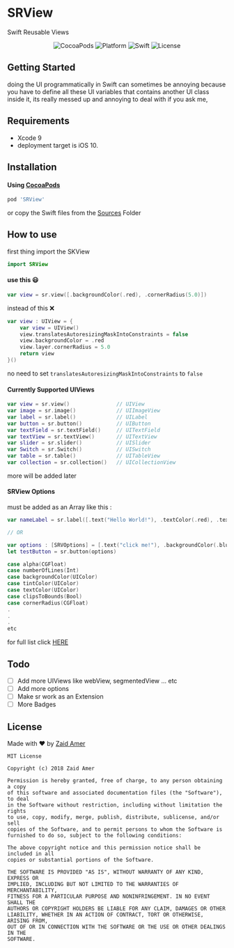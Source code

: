 # SRView
Swift Reusable Views 

<p align="center">
    <img src="https://img.shields.io/badge/Pod-0.0.1-0F81C1.svg" alt="CocoaPods" />
    <img src="https://img.shields.io/badge/Platform-iOS-989898.svg" alt="Platform" />
    <img src="https://img.shields.io/badge/Swift-4.1-orange.svg" alt="Swift" />
    <img src="https://img.shields.io/badge/License-MIT-yellow.svg" alt="License" />
</p>

## Getting Started

doing the UI programmatically in Swift can sometimes be annoying because you have to define all these UI variables that contains another UI class inside it, its really messed up and annoying to deal with if you ask me,

## Requirements

- Xcode 9
- deployment target is iOS 10.

## Installation

#### Using [CocoaPods](https://cocoapods.org)

```ruby
pod 'SRView'
```

or copy the Swift files from the [Sources](https://github.com/DevZaid/SRView/tree/master/Sources) Folder

## How to use

first thing import the SKView 

```swift
import SRView
```

#### use this 😃

```swift
var view = sr.view([.backgroundColor(.red), .cornerRadius(5.0)])
```

instead of this ❌

```swift
var view : UIView = {
    var view = UIView()
    view.translatesAutoresizingMaskIntoConstraints = false
    view.backgroundColor = .red
    view.layer.cornerRadius = 5.0
    return view
}()
```

no need to set `translatesAutoresizingMaskIntoConstraints` to `false`


#### Currently Supported UIViews

```swift
var view = sr.view()               // UIView
var image = sr.image()             // UIImageView
var label = sr.label()             // UILabel
var button = sr.button()           // UIButton
var textField = sr.textField()     // UITextField
var textView = sr.textView()       // UITextView
var slider = sr.slider()           // UISlider
var Switch = sr.Switch()           // UISwitch
var table = sr.table()             // UITableView
var collection = sr.collection()   // UICollectionView
``` 

more will be added later


#### SRView Options

must be added as an Array like this :

```swift
var nameLabel = sr.label([.text("Hello World!"), .textColor(.red), .textAlignment(.center)])

// OR

var options : [SRVOptions] = [.text("click me!"), .backgroundColor(.blue), .alpha(0.7)]
let testButton = sr.button(options)
```


```swift
case alpha(CGFloat)
case numberOfLines(Int)
case backgroundColor(UIColor)
case tintColor(UIColor)
case textColor(UIColor)
case clipsToBounds(Bool)
case cornerRadius(CGFloat)
.
.
.
etc
```

for full list click [HERE](https://github.com/DevZaid/SRView/blob/master/Sources/SRVOptions.swift)

## Todo
- [ ] Add more UIViews like webView, segmentedView ... etc
- [ ] Add more options
- [ ] Make sr work as an Extension
- [ ] More Badges

## License

Made with ❤️ by [Zaid Amer](https://twitter.com/DevZaid)

```
MIT License

Copyright (c) 2018 Zaid Amer

Permission is hereby granted, free of charge, to any person obtaining a copy
of this software and associated documentation files (the "Software"), to deal
in the Software without restriction, including without limitation the rights
to use, copy, modify, merge, publish, distribute, sublicense, and/or sell
copies of the Software, and to permit persons to whom the Software is
furnished to do so, subject to the following conditions:

The above copyright notice and this permission notice shall be included in all
copies or substantial portions of the Software.

THE SOFTWARE IS PROVIDED "AS IS", WITHOUT WARRANTY OF ANY KIND, EXPRESS OR
IMPLIED, INCLUDING BUT NOT LIMITED TO THE WARRANTIES OF MERCHANTABILITY,
FITNESS FOR A PARTICULAR PURPOSE AND NONINFRINGEMENT. IN NO EVENT SHALL THE
AUTHORS OR COPYRIGHT HOLDERS BE LIABLE FOR ANY CLAIM, DAMAGES OR OTHER
LIABILITY, WHETHER IN AN ACTION OF CONTRACT, TORT OR OTHERWISE, ARISING FROM,
OUT OF OR IN CONNECTION WITH THE SOFTWARE OR THE USE OR OTHER DEALINGS IN THE
SOFTWARE.
```